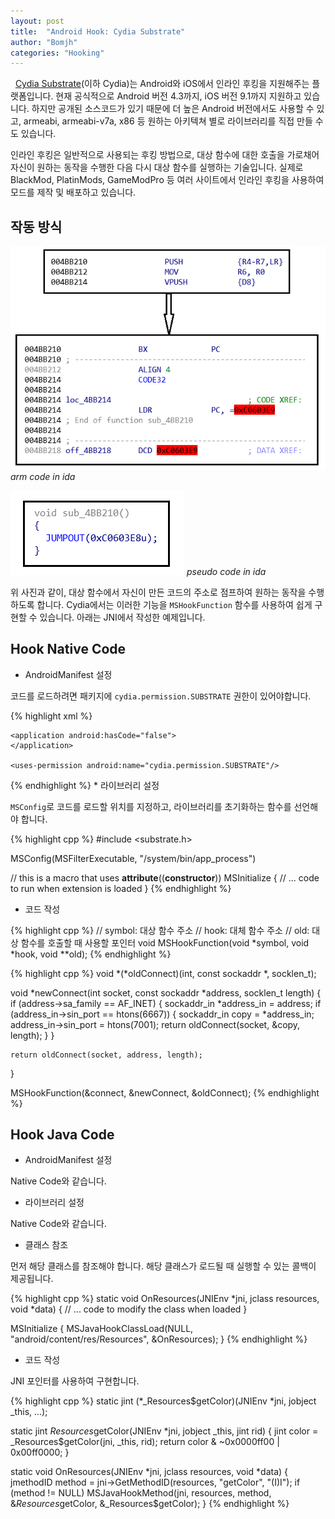 ```yaml
---
layout: post
title:  "Android Hook: Cydia Substrate"
author: "Bomjh"
categories: "Hooking"
---
```


&nbsp;
[Cydia Substrate](http://www.cydiasubstrate.com/)(이하 Cydia)는 Android와 iOS에서 인라인 후킹을 지원해주는 플랫폼입니다. 현재 공식적으로 Android 버전 4.3까지, iOS 버전 9.1까지 지원하고 있습니다. 하지만 공개된 소스코드가 있기 때문에 더 높은 Android 버전에서도 사용할 수 있고, armeabi, armeabi-v7a, x86 등 원하는 아키텍쳐 별로 라이브러리를 직접 만들 수도 있습니다.

인라인 후킹은 일반적으로 사용되는 후킹 방법으로, 대상 함수에 대한 호출을 가로채어 자신이 원하는 동작을 수행한 다음 다시 대상 함수를 실행하는 기술입니다. 실제로 BlackMod, PlatinMods, GameModPro 등 여러 사이트에서 인라인 후킹을 사용하여 모드를 제작 및 배포하고 있습니다.

## 작동 방식

![cydia1](https://raw.githubusercontent.com/bomjh/bomjh.github.io/master/assets/cydia1.png)
_arm code in ida_

![cydia2](https://raw.githubusercontent.com/bomjh/bomjh.github.io/master/assets/cydia2.png)
_pseudo code in ida_

위 사진과 같이, 대상 함수에서 자신이 만든 코드의 주소로 점프하여 원하는 동작을 수행하도록 합니다. Cydia에서는 이러한 기능을 `MSHookFunction` 함수를 사용하여 쉽게 구현할 수 있습니다. 아래는 JNI에서 작성한 예제입니다.

## Hook Native Code

* AndroidManifest 설정

코드를 로드하려면 패키지에 `cydia.permission.SUBSTRATE` 권한이 있어야합니다.

{% highlight xml %}
<manifest xmlns:android="http://schemas.android.com/apk/res/android"
    android:installLocation="internalOnly">

    <application android:hasCode="false">
    </application>

    <uses-permission android:name="cydia.permission.SUBSTRATE"/>
</manifest>
{% endhighlight %}
* 라이브러리 설정

`MSConfig`로 코드를 로드할 위치를 지정하고, 라이브러리를 초기화하는 함수를 선언해야 합니다.

{% highlight cpp %}
#include <substrate.h>

MSConfig(MSFilterExecutable, "/system/bin/app_process")

// this is a macro that uses __attribute__((__constructor__))
MSInitialize {
    // ... code to run when extension is loaded
}
{% endhighlight %}
* 코드 작성

{% highlight cpp %}
// symbol: 대상 함수 주소
// hook: 대체 함수 주소
// old: 대상 함수를 호출할 때 사용할 포인터
void MSHookFunction(void *symbol, void *hook, void **old);
{% endhighlight %}

{% highlight cpp %}
void *(*oldConnect)(int, const sockaddr *, socklen_t);

void *newConnect(int socket, const sockaddr *address, socklen_t length) {
    if (address->sa_family == AF_INET) {
          sockaddr_in *address_in = address;
        if (address_in->sin_port == htons(6667)) {
            sockaddr_in copy = *address_in;
            address_in->sin_port = htons(7001);
            return oldConnect(socket, &copy, length);
        }
    }

    return oldConnect(socket, address, length);
}

MSHookFunction(&connect, &newConnect, &oldConnect);
{% endhighlight %}

## Hook Java Code

* AndroidManifest 설정

Native Code와 같습니다.

* 라이브러리 설정

Native Code와 같습니다.

* 클래스 참조

먼저 해당 클래스를 참조해야 합니다. 해당 클래스가 로드될 때 실행할 수 있는 콜백이 제공됩니다.

{% highlight cpp %}
static void OnResources(JNIEnv *jni, jclass resources, void *data) {
    // ... code to modify the class when loaded
}

MSInitialize {
    MSJavaHookClassLoad(NULL, "android/content/res/Resources", &OnResources);
}
{% endhighlight %}

* 코드 작성

JNI 포인터를 사용하여 구현합니다.

{% highlight cpp %}
static jint (*_Resources$getColor)(JNIEnv *jni, jobject _this, ...);

static jint $Resources$getColor(JNIEnv *jni, jobject _this, jint rid) {
    jint color = _Resources$getColor(jni, _this, rid);
    return color & ~0x0000ff00 | 0x00ff0000;
}

static void OnResources(JNIEnv *jni, jclass resources, void *data) {
    jmethodID method = jni->GetMethodID(resources, "getColor", "(I)I");
    if (method != NULL)
        MSJavaHookMethod(jni, resources, method,
            &$Resources$getColor, &_Resources$getColor);
}
{% endhighlight %}
